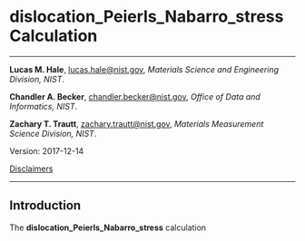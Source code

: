 # dislocation_Peierls_Nabarro_stress Calculation

- - -

**Lucas M. Hale**, [lucas.hale@nist.gov](mailto:lucas.hale@nist.gov?Subject=ipr-demo), *Materials Science and Engineering Division, NIST*.

**Chandler A. Becker**, [chandler.becker@nist.gov](mailto:chandler.becker@nist.gov?Subject=ipr-demo), *Office of Data and Informatics, NIST*.

**Zachary T. Trautt**, [zachary.trautt@nist.gov](mailto:zachary.trautt@nist.gov?Subject=ipr-demo), *Materials Measurement Science Division, NIST*.

Version: 2017-12-14

[Disclaimers](http://www.nist.gov/public_affairs/disclaimer.cfm) 

- - -

## Introduction

The __dislocation_Peierls_Nabarro_stress__ calculation 
